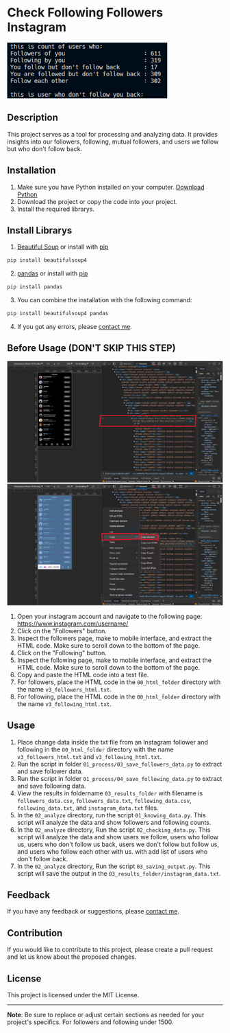 # Check Following Followers Instagram
![Sample Result](images/result.png "This is the result of my awesome project.")

## Description
This project serves as a tool for processing and analyzing data. It provides insights into our followers, following, mutual followers, and users we follow but who don't follow back.

## Installation
1. Make sure you have Python installed on your computer. [Download Python](https://www.python.org/downloads/)
2. Download the project or copy the code into your project.
3. Install the required librarys.

## Install Librarys
1. [Beautiful Soup](https://www.crummy.com/software/BeautifulSoup/bs4/doc/) or install with [pip](https://pypi.org/project/beautifulsoup4/)
```bash
pip install beautifulsoup4
```
2. [pandas](https://pandas.pydata.org/) or install with [pip](https://pypi.org/project/pandas/)
```bash
pip install pandas
```
3. You can combine the installation with the following command:
```bash
pip install beautifulsoup4 pandas
```

4. If you got any errors, please [contact me](https://url.erbyl.repl.co/contact).


## Before Usage (DON'T SKIP THIS STEP)
![How to use](images/how_to_use_v.2.0.0.png "How to use")
![How to use](images/how_to_use_v.2.1.0.png "How to use")
1. Open your instagram account and navigate to the following page: https://www.instagram.com/username/
2. Click on the "Followers" button.
3. Inspect the followers page, make to mobile interface, and extract the HTML code. Make sure to scroll down to the bottom of the page.
4. Click on the "Following" button.
5. Inspect the following page, make to mobile interface, and extract the HTML code. Make sure to scroll down to the bottom of the page.
6. Copy and paste the HTML code into a text file.
7. For followers, place the HTML code in the `00_html_folder` directory with the name `v3_followers_html.txt`.
8. For following, place the HTML code in the `00_html_folder` directory with the name `v3_following_html.txt`.

## Usage
1. Place change data inside the txt file from an Instagram follower and following in the `00_html_folder` directory with the name `v3_followers_html.txt` and `v3_following_html.txt`.
2. Run the script in folder `01_process/03_save_followers_data.py` to extract and save follower data.
3. Run the script in folder `01_process/04_save_following_data.py` to extract and save following data.
4. View the results in foldername `03_results_folder` with filename is `followers_data.csv`, `followers_data.txt`, `following_data.csv`, `following_data.txt`, and `instagram_data.txt` files.
5. In the `02_analyze` directory, run the script `01_knowing_data.py`. This script will analyze the data and show followers and following counts.
6. In the `02_analyze` directory, Run the script `02_checking_data.py`. This script will analyze the data and show users we follow, users who follow us, users who don't follow us back, users we don't follow but follow us, and users who follow each other with us. with add list of users who don't follow back.
7. In the `02_analyze` directory, Run the script `03_saving_output.py`. This script will save the output in the `03_results_folder/instagram_data.txt`.

## Feedback
If you have any feedback or suggestions, please [contact me](https://url.erbyl.repl.co/contact).

## Contribution
If you would like to contribute to this project, please create a pull request and let us know about the proposed changes.

## License
This project is licensed under the MIT License.

---
**Note**: Be sure to replace or adjust certain sections as needed for your project's specifics. For followers and following under 1500.

